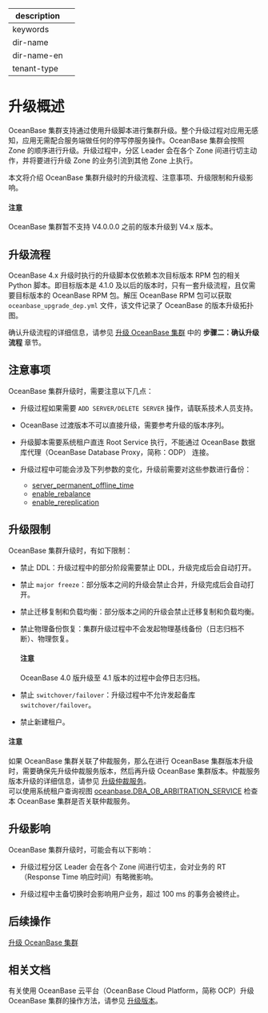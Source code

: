 |description||
|---|---|
|keywords||
|dir-name||
|dir-name-en||
|tenant-type||

# 升级概述

OceanBase 集群支持通过使用升级脚本进行集群升级。整个升级过程对应用无感知，应用无需配合服务端做任何的停写停服务操作。OceanBase 集群会按照 Zone 的顺序进行升级。升级过程中，分区 Leader 会在各个 Zone 间进行切主动作，并将要进行升级 Zone 的业务引流到其他 Zone 上执行。

本文将介绍 OceanBase 集群升级时的升级流程、注意事项、升级限制和升级影响。

<main id="notice" type='notice'>
  <h4>注意</h4>
  <p>OceanBase 集群暂不支持 V4.0.0.0 之前的版本升级到 V4.x 版本。</p>
</main>

## 升级流程

OceanBase 4.x 升级时执行的升级脚本仅依赖本次目标版本 RPM 包的相关 Python 脚本。即目标版本是 4.1.0 及以后的版本时，只有一套升级流程，且仅需要目标版本的 OceanBase RPM 包。解压 OceanBase RPM 包可以获取 `oceanbase_upgrade_dep.yml` 文件，该文件记录了 OceanBase 的版本升级拓扑图。

确认升级流程的详细信息，请参见 [升级 OceanBase 集群](200.start-upgrade.md) 中的 **步骤二：确认升级流程** 章节。

## 注意事项

OceanBase 集群升级时，需要注意以下几点：

* 升级过程如果需要 `ADD SERVER/DELETE SERVER` 操作，请联系技术人员支持。
* OceanBase 过渡版本不可以直接升级，需要参考升级的版本序列。
* 升级脚本需要系统租户直连 Root Service 执行，不能通过 OceanBase 数据库代理（OceanBase Database Proxy，简称：ODP） 连接。
* 升级过程中可能会涉及下列参数的变化，升级前需要对这些参数进行备份：

  * [server_permanent_offline_time](../../../../../700.reference/800.configuration-items-and-system-variables/100.system-configuration-items/300.cluster-level-configuration-items/19000.server_permanent_offline_time.md)
  * [enable_rebalance](../../../../../700.reference/800.configuration-items-and-system-variables/100.system-configuration-items/400.tenant-level-configuration-items/6700.enable_rebalance.md)
  * [enable_rereplication](../../../../../700.reference/800.configuration-items-and-system-variables/100.system-configuration-items/300.cluster-level-configuration-items/8200.enable_rereplication.md)

## 升级限制

OceanBase 集群升级时，有如下限制：

* 禁止 DDL：升级过程中的部分阶段需要禁止 DDL，升级完成后会自动打开。
* 禁止 `major freeze`：部分版本之间的升级会禁止合并，升级完成后会自动打开。
* 禁止迁移复制和负载均衡：部分版本之间的升级会禁止迁移复制和负载均衡。
* 禁止物理备份恢复：集群升级过程中不会发起物理基线备份（日志归档不断）、物理恢复。

    <main id="notice" type='notice'>
      <h4>注意</h4>
      <p>OceanBase 4.0 版升级至 4.1 版本的过程中会停日志归档。</p>
    </main>

* 禁止 `switchover/failover`：升级过程中不允许发起备库 `switchover/failover`。
* 禁止新建租户。

<main id="notice" type='notice'>
  <h4>注意</h4>
  <p>如果 OceanBase 集群关联了仲裁服务，那么在进行 OceanBase 集群版本升级时，需要确保先升级仲裁服务版本，然后再升级 OceanBase 集群版本。仲裁服务版本升级的详细信息，请参见 <a href="200.arbitration-services-version-upgrade.md">升级仲裁服务</a>。</br>可以使用系统租户查询视图 <a href="../../../../../700.reference/700.system-views/300.system-view-of-sys-tenant/200.dictionary-view-of-sys-tenant/19600.oceanbase-dba_ob_arbitration_service-of-sys-tenant.md">oceanbase.DBA_OB_ARBITRATION_SERVICE</a> 检查本 OceanBase 集群是否关联仲裁服务。</p>
</main>

## 升级影响

OceanBase 集群升级时，可能会有以下影响：

* 升级过程分区 Leader 会在各个 Zone 间进行切主，会对业务的 RT（Response Time 响应时间）有略微影响。

* 升级过程中主备切换时会影响用户业务，超过 100 ms 的事务会被终止。

## 后续操作

[升级 OceanBase 集群](200.start-upgrade.md)

## 相关文档

有关使用 OceanBase 云平台（OceanBase Cloud Platform，简称 OCP）升级 OceanBase 集群的操作方法，请参见 [升级版本](https://www.oceanbase.com/docs/enterprise-oceanbase-ocp-cn-1000000000125677)。
